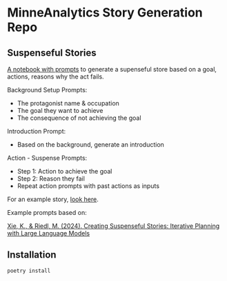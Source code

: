# MinneAnalytics Story Generation Repo


## Suspenseful Stories

[A notebook with prompts](https://github.com/JohnHudzinaTR/minne-story-gen/blob/main/examples/goal_oriented_gen.ipynb) to generate a supenseful store based on a goal, actions, reasons why the act fails. 

Background Setup Prompts:

- The protagonist name & occupation 
- The goal they want to achieve
- The consequence of not achieving the goal

Introduction Prompt:

- Based on the background, generate an introduction

Action - Suspense Prompts:

- Step 1: Action to achieve the goal
- Step 2: Reason they fail
- Repeat action prompts with past actions as inputs

For an example story, [look here](https://github.com/JohnHudzinaTR/minne-story-gen/blob/80af4a811ef2f97be490b6bb684b7a1362bda591/examples/story.md). 


Example prompts based on: 

[Xie, K., & Riedl, M. (2024). Creating Suspenseful Stories: Iterative Planning with Large Language Models](https://doi.org/10.48550/arXiv.2402.17119)


## Installation

```
poetry install
```